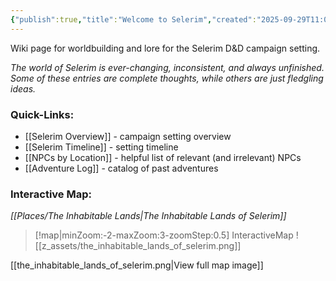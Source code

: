 ```yaml
---
{"publish":true,"title":"Welcome to Selerim","created":"2025-09-29T11:06:14.000-04:00","modified":"2025-10-17T14:38:21.778-04:00","cssclasses":""}
---
```


Wiki page for worldbuilding and lore for the Selerim D&D campaign setting.

*The world of Selerim is ever-changing, inconsistent, and always unfinished. Some of these entries are complete thoughts, while others are just fledgling ideas.*

### Quick-Links:
- [[Selerim Overview]] - campaign setting overview
- [[Selerim Timeline]] - setting timeline
- [[NPCs by Location]] - helpful list of relevant (and irrelevant) NPCs
- [[Adventure Log]] - catalog of past adventures

### Interactive Map:
*[[Places/The Inhabitable Lands\|The Inhabitable Lands of Selerim]]*
> [!map|minZoom:-2-maxZoom:3-zoomStep:0.5] InteractiveMap
> ![[z_assets/the_inhabitable_lands_of_selerim.png]]

[[the_inhabitable_lands_of_selerim.png|View full map image]]